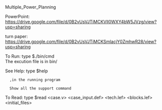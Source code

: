 Multiple_Power_Planning

PowerPoint: https://drive.google.com/file/d/0B2vUsVJTiMCKVll0WXY4bW5JVzg/view?usp=sharing

turn paper: https://drive.google.com/file/d/0B2vUsVJTiMCKSmlacjY0ZmhwR28/view?usp=sharing

To Run: type $./bin/cmd   
	The excution file is in bin/

See Help: type $help 
	  
	  ,in the running program
	  
	  Show all the support command

To Read: type $read <case.v> <case_input.def> <tech.lef> <blocks.lef> <initial_files>
	     
